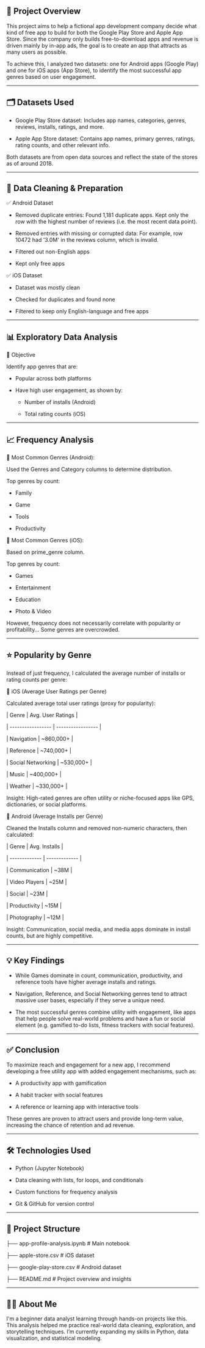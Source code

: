 ## 📌 Project Overview

This project aims to help a fictional app development company decide what kind of free app to build for both the Google Play Store and Apple App Store. Since the company only builds free-to-download apps and revenue is driven mainly by in-app ads, the goal is to create an app that attracts as many users as possible.

To achieve this, I analyzed two datasets: one for Android apps (Google Play) and one for iOS apps (App Store), to identify the most successful app genres based on user engagement.

------

## 🗂️ Datasets Used

- Google Play Store dataset: Includes app names, categories, genres, reviews, installs, ratings, and more.

- Apple App Store dataset: Contains app names, primary genres, ratings, rating counts, and other relevant info.

Both datasets are from open data sources and reflect the state of the stores as of around 2018.

------

## 🧹 Data Cleaning & Preparation

✅ Android Dataset

- Removed duplicate entries: Found 1,181 duplicate apps. Kept only the row with the highest number of reviews (i.e. the most recent data point).

- Removed entries with missing or corrupted data: For example, row 10472 had '3.0M' in the reviews column, which is invalid.

- Filtered out non-English apps

- Kept only free apps


✅ iOS Dataset

- Dataset was mostly clean

- Checked for duplicates and found none

- Filtered to keep only English-language and free apps

------

## 📊 Exploratory Data Analysis

🎯 Objective

Identify app genres that are:

- Popular across both platforms

- Have high user engagement, as shown by:

   - Number of installs (Android)

   - Total rating counts (iOS)

------

## 📈 Frequency Analysis

🔹 Most Common Genres (Android):

Used the Genres and Category columns to determine distribution.

Top genres by count:

- Family

- Game

- Tools

- Productivity


🔹 Most Common Genres (iOS):

Based on prime_genre column.

Top genres by count:

- Games

- Entertainment

- Education

- Photo & Video

However, frequency does not necessarily correlate with popularity or profitability... Some genres are overcrowded.

------

## ⭐ Popularity by Genre

Instead of just frequency, I calculated the average number of installs or rating counts per genre:

🔸 iOS (Average User Ratings per Genre)

Calculated average total user ratings (proxy for popularity):

| Genre             | Avg. User Ratings |

| ----------------- | ----------------- |

| Navigation        | \~860,000+        |

| Reference         | \~740,000+        |

| Social Networking | \~530,000+        |

| Music             | \~400,000+        |

| Weather           | \~330,000+        |

Insight: High-rated genres are often utility or niche-focused apps like GPS, dictionaries, or social platforms.


🔸 Android (Average Installs per Genre)

Cleaned the Installs column and removed non-numeric characters, then calculated:

| Genre         | Avg. Installs |

| ------------- | ------------- |

| Communication | \~38M         |

| Video Players | \~25M         |

| Social        | \~23M         |

| Productivity  | \~15M         |

| Photography   | \~12M         |

Insight: Communication, social media, and media apps dominate in install counts, but are highly competitive.

------

## 💡 Key Findings

- While Games dominate in count, communication, productivity, and reference tools have higher average installs and ratings.

- Navigation, Reference, and Social Networking genres tend to attract massive user bases, especially if they serve a unique need.

- The most successful genres combine utility with engagement, like apps that help people solve real-world problems and have a fun or social element (e.g. gamified to-do lists, fitness trackers with social features).

------

## ✅ Conclusion

To maximize reach and engagement for a new app, I recommend developing a free utility app with added engagement mechanisms, such as:

- A productivity app with gamification

- A habit tracker with social features

- A reference or learning app with interactive tools

These genres are proven to attract users and provide long-term value, increasing the chance of retention and ad revenue.

------

## 🛠️ Technologies Used

- Python (Jupyter Notebook)

- Data cleaning with lists, for loops, and conditionals

- Custom functions for frequency analysis

- Git & GitHub for version control

------

## 📁 Project Structure

├── app-profile-analysis.ipynb   # Main notebook

├── apple-store.csv              # iOS dataset

├── google-play-store.csv        # Android dataset

├── README.md                    # Project overview and insights

------

## 🙋‍♀️ About Me

I'm a beginner data analyst learning through hands-on projects like this. This analysis helped me practice real-world data cleaning, exploration, and storytelling techniques. I’m currently expanding my skills in Python, data visualization, and statistical modeling.
